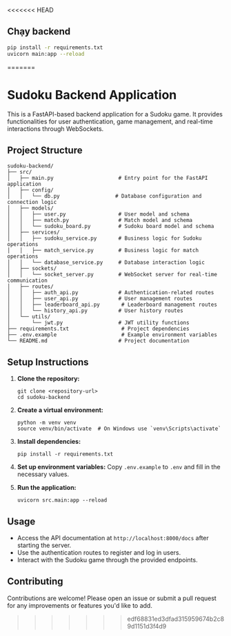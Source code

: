 <<<<<<< HEAD
## Chạy backend
```bash
pip install -r requirements.txt
uvicorn main:app --reload
```
=======
# Sudoku Backend Application

This is a FastAPI-based backend application for a Sudoku game. It provides functionalities for user authentication, game management, and real-time interactions through WebSockets.

## Project Structure

```
sudoku-backend/
├── src/
│   ├── main.py                     # Entry point for the FastAPI application
│   ├── config/
│   │   └── db.py                  # Database configuration and connection logic
│   ├── models/
│   │   ├── user.py                 # User model and schema
│   │   ├── match.py                # Match model and schema
│   │   └── sudoku_board.py         # Sudoku board model and schema
│   ├── services/
│   │   ├── sudoku_service.py       # Business logic for Sudoku operations
│   │   ├── match_service.py        # Business logic for match operations
│   │   └── database_service.py     # Database interaction logic
│   ├── sockets/
│   │   └── socket_server.py        # WebSocket server for real-time communication
│   ├── routes/
│   │   ├── auth_api.py             # Authentication-related routes
│   │   ├── user_api.py             # User management routes
│   │   ├── leaderboard_api.py       # Leaderboard management routes
│   │   └── history_api.py          # User history routes
│   └── utils/
│       └── jwt.py                  # JWT utility functions
├── requirements.txt                 # Project dependencies
├── .env.example                     # Example environment variables
└── README.md                       # Project documentation
```

## Setup Instructions

1. **Clone the repository:**
   ```
   git clone <repository-url>
   cd sudoku-backend
   ```

2. **Create a virtual environment:**
   ```
   python -m venv venv
   source venv/bin/activate  # On Windows use `venv\Scripts\activate`
   ```

3. **Install dependencies:**
   ```
   pip install -r requirements.txt
   ```

4. **Set up environment variables:**
   Copy `.env.example` to `.env` and fill in the necessary values.

5. **Run the application:**
   ```
   uvicorn src.main:app --reload
   ```

## Usage

- Access the API documentation at `http://localhost:8000/docs` after starting the server.
- Use the authentication routes to register and log in users.
- Interact with the Sudoku game through the provided endpoints.

## Contributing

Contributions are welcome! Please open an issue or submit a pull request for any improvements or features you'd like to add.
>>>>>>> edf68831ed3dfad315959674b2c89d1151d3f4d9
